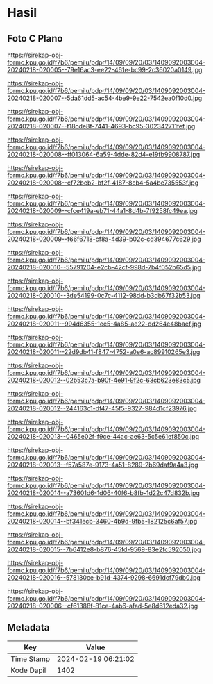 # Hasil

## Foto C Plano

https://sirekap-obj-formc.kpu.go.id/f7b6/pemilu/pdpr/14/09/09/20/03/1409092003004-20240218-020005--79e16ac3-ee22-461e-bc99-2c36020a0149.jpg

https://sirekap-obj-formc.kpu.go.id/f7b6/pemilu/pdpr/14/09/09/20/03/1409092003004-20240218-020007--5da61dd5-ac54-4be9-9e22-7542ea0f10d0.jpg

https://sirekap-obj-formc.kpu.go.id/f7b6/pemilu/pdpr/14/09/09/20/03/1409092003004-20240218-020007--f18cde8f-7441-4693-bc95-302342711fef.jpg

https://sirekap-obj-formc.kpu.go.id/f7b6/pemilu/pdpr/14/09/09/20/03/1409092003004-20240218-020008--ff013064-6a59-4dde-82d4-e19fb9908787.jpg

https://sirekap-obj-formc.kpu.go.id/f7b6/pemilu/pdpr/14/09/09/20/03/1409092003004-20240218-020008--cf72beb2-bf2f-4187-8cb4-5a4be735553f.jpg

https://sirekap-obj-formc.kpu.go.id/f7b6/pemilu/pdpr/14/09/09/20/03/1409092003004-20240218-020009--cfce419a-eb71-44a1-8d4b-7f9258fc49ea.jpg

https://sirekap-obj-formc.kpu.go.id/f7b6/pemilu/pdpr/14/09/09/20/03/1409092003004-20240218-020009--f66f6718-cf8a-4d39-b02c-cd394677c629.jpg

https://sirekap-obj-formc.kpu.go.id/f7b6/pemilu/pdpr/14/09/09/20/03/1409092003004-20240218-020010--55791204-e2cb-42cf-998d-7b4f052b65d5.jpg

https://sirekap-obj-formc.kpu.go.id/f7b6/pemilu/pdpr/14/09/09/20/03/1409092003004-20240218-020010--3de54199-0c7c-4112-98dd-b3db67f32b53.jpg

https://sirekap-obj-formc.kpu.go.id/f7b6/pemilu/pdpr/14/09/09/20/03/1409092003004-20240218-020011--994d6355-1ee5-4a85-ae22-dd264e48baef.jpg

https://sirekap-obj-formc.kpu.go.id/f7b6/pemilu/pdpr/14/09/09/20/03/1409092003004-20240218-020011--22d9db41-f847-4752-a0e6-ac89910265e3.jpg

https://sirekap-obj-formc.kpu.go.id/f7b6/pemilu/pdpr/14/09/09/20/03/1409092003004-20240218-020012--02b53c7a-b90f-4e91-9f2c-63cb623e83c5.jpg

https://sirekap-obj-formc.kpu.go.id/f7b6/pemilu/pdpr/14/09/09/20/03/1409092003004-20240218-020012--244163c1-df47-45f5-9327-984d1cf23976.jpg

https://sirekap-obj-formc.kpu.go.id/f7b6/pemilu/pdpr/14/09/09/20/03/1409092003004-20240218-020013--0465e02f-f9ce-44ac-ae63-5c5e61ef850c.jpg

https://sirekap-obj-formc.kpu.go.id/f7b6/pemilu/pdpr/14/09/09/20/03/1409092003004-20240218-020013--f57a587e-9173-4a51-8289-2b69daf9a4a3.jpg

https://sirekap-obj-formc.kpu.go.id/f7b6/pemilu/pdpr/14/09/09/20/03/1409092003004-20240218-020014--a73601d6-1d06-40f6-b8fb-1d22c47d832b.jpg

https://sirekap-obj-formc.kpu.go.id/f7b6/pemilu/pdpr/14/09/09/20/03/1409092003004-20240218-020014--bf341ecb-3460-4b9d-9fb5-182125c6af57.jpg

https://sirekap-obj-formc.kpu.go.id/f7b6/pemilu/pdpr/14/09/09/20/03/1409092003004-20240218-020015--7b6412e8-b876-45fd-9569-83e2fc592050.jpg

https://sirekap-obj-formc.kpu.go.id/f7b6/pemilu/pdpr/14/09/09/20/03/1409092003004-20240218-020016--578130ce-b91d-4374-9298-6691dcf79db0.jpg

https://sirekap-obj-formc.kpu.go.id/f7b6/pemilu/pdpr/14/09/09/20/03/1409092003004-20240218-020006--cf61388f-81ce-4ab6-afad-5e8d612eda32.jpg


## Metadata

| Key        | Value               |
| ---------- | ------------------- |
| Time Stamp | 2024-02-19 06:21:02 |
| Kode Dapil | 1402                |



